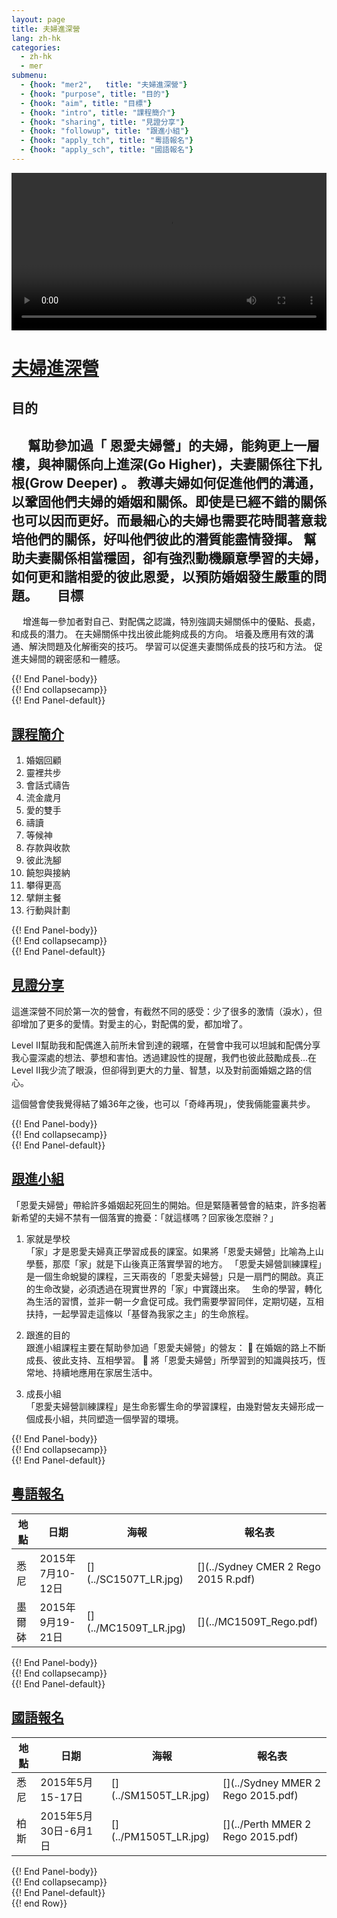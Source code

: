 ```yaml
---
layout: page
title: 夫婦進深營
lang: zh-hk
categories: 
  - zh-hk
  - mer
submenu:
  - {hook: "mer2",   title: "夫婦進深營"}
  - {hook: "purpose", title: "目的"}
  - {hook: "aim", title: "目標"}
  - {hook: "intro", title: "課程簡介"}
  - {hook: "sharing", title: "見證分享"}
  - {hook: "followup", title: "跟進小組"}
  - {hook: "apply_tch", title: "粵語報名"}
  - {hook: "apply_sch", title: "國語報名"}
---
```

<div class="row">
<div class="col-md-10 col-centered">
<div class="flex-video ">
<video autoplay controls style="width:100%; height:auto">
<source src="{{site.baseurl}}/videos/MER2.mp4">
<source src="{{site.baseurl}}/videos/MER2.ogv">
<source src="{{site.baseurl}}/videos/MER2.webm">
</video>
</div>
</div>
</div>



<div class="row">
<div class="panel-group" id="m-panel">
<div class="panel panel-default">
<div class="panel-heading">
<div class="panel-title">
<a name="mer" data-toggle="collapse" data-parent="#m-panel"
href="#collapsemer2"><h1>
夫婦進深營</h1></a>
</div>
</div>
<div id="collapsemer2" class="collapse">
<div class="panel-body">

目的<a name="purpose">&nbsp;</a>
---
　
幫助參加過「 恩愛夫婦營」的夫婦，能夠更上一層樓，與神關係向上進深(Go
Higher)，夫妻關係往下扎根(Grow Deeper) 。
教導夫婦如何促進他們的溝通，以鞏固他們夫婦的婚姻和關係。即使是已經不錯的關係也可以因而更好。而最細心的夫婦也需要花時間著意栽培他們的關係，好叫他們彼此的潛質能盡情發揮。
幫助夫妻關係相當穩固，卻有強烈動機願意學習的夫婦，如何更和諧相愛的彼此恩愛，以預防婚姻發生嚴重的問題。
　
目標<a name="aim">&nbsp;</a>
---
　
增進每一參加者對自己、對配偶之認識，特別強調夫婦關係中的優點、長處，和成長的潛力。
在夫婦關係中找出彼此能夠成長的方向。
培養及應用有效的溝通、解決問題及化解衝突的技巧。
學習可以促進夫妻關係成長的技巧和方法。
促進夫婦間的親密感和一體感。

</div> {{! End Panel-body}}
</div> {{! End collapsecamp}}
</div> {{! End Panel-default}}
<div class="panel panel-default">
<div class="panel-heading">
<div class="panel-title">
<a name="intro" data-toggle="collapse" data-parent="#m-panel" href="#collapseintro"><h2>課程簡介</h2></a>
</div>
</div>
<div id="collapseintro" class="collapse">
<div class="panel-body">

1. 婚姻回顧
2. 靈裡共步
3. 會話式禱告
4. 流金歲月
5. 愛的雙手
6. 禱讀
7. 等候神
8. 存款與收款
9. 彼此洗腳
10. 饒恕與接納
11. 攀得更高
12. 擘餅主餐
13. 行動與計劃


</div> {{! End Panel-body}}
</div> {{! End collapsecamp}}
</div> {{! End Panel-default}}
<div class="panel panel-default">
<div class="panel-heading">
<div class="panel-title">
<a name="sharing" data-toggle="collapse" data-parent="#m-panel" href="#collapsesharing"><h2>見證分享</h2></a>
</div>
</div>
<div id="collapsesharing" class="collapse">
<div class="panel-body">

這進深營不同於第一次的營會，有截然不同的感受：少了很多的激情（淚水），但卻增加了更多的愛情。對愛主的心，對配偶的愛，都加增了。

Level II幫助我和配偶進入前所未曾到達的親暱，在營會中我可以坦誠和配偶分享我心靈深處的想法、夢想和害怕。透過建設性的提醒，我們也彼此鼓勵成長…在Level
II我少流了眼淚，但卻得到更大的力量、智慧，以及對前面婚姻之路的信心。

這個營會使我覺得結了婚36年之後，也可以「奇峰再現」，使我倆能靈裏共步。


</div> {{! End Panel-body}}
</div> {{! End collapsecamp}}
</div> {{! End Panel-default}}
<div class="panel panel-default">
<div class="panel-heading">
<div class="panel-title">
<a name="followup" data-toggle="collapse" data-parent="#m-panel" href="#collapsefollowup"><h2>跟進小組</h2></a>
</div>
</div>
<div id="collapsefollowup" class="collapse">
<div class="panel-body">

「恩愛夫婦營」帶給許多婚姻起死回生的開始。但是緊隨著營會的結束，許多抱著新希望的夫婦不禁有一個落實的擔憂：「就這樣嗎？回家後怎麼辦？」  

1. 家就是學校  
「家」才是恩愛夫婦真正學習成長的課室。如果將「恩愛夫婦營」比喻為上山學藝，那麼「家」就是下山後真正落實學習的地方。
「恩愛夫婦營訓練課程」是一個生命蛻變的課程，三天兩夜的「恩愛夫婦營」只是一扇門的開啟。真正的生命改變，必須透過在現實世界的「家」中實踐出來。　
生命的學習，轉化為生活的習慣，並非一朝一夕倉促可成。我們需要學習同伴，定期切磋，互相扶持，一起學習走這條以「基督為我家之主」的生命旅程。

2. 跟進的目的  
跟進小組課程主要在幫助參加過「恩愛夫婦營」的營友：
 在婚姻的路上不斷成長、彼此支持、互相學習。
 將「恩愛夫婦營」所學習到的知識與技巧，恆常地、持續地應用在家居生活中。

3. 成長小組    
「恩愛夫婦營訓練課程」是生命影響生命的學習課程，由幾對營友夫婦形成一個成長小組，共同塑造一個學習的環境。
 
</div> {{! End Panel-body}}
</div> {{! End collapsecamp}}
</div> {{! End Panel-default}}

<div class="panel panel-default">
<div class="panel-heading">
<div class="panel-title">
<a name="apply_tch" data-toggle="collapse" data-parent="#m-panel" href="#collapseapply_tch"><h2>粵語報名</h2></a>
</div>
</div>
<div id="collapseapply_tch" class="collapse">
<div class="panel-body">
<table class="table">
<thead>
<tr>
<th>地點</th><th>日期</th><th>海報</th><th>報名表</th>
<tr>
<tbody>
<tr><td>悉尼</td><td>2015年7月10-12日</td><td>
[<span class="glyphicon glyphicon-picture"></span>](../SC1507T_LR.jpg) 
</td><td>
[<span class="glyphicon
glyphicon-download-alt"></span>](../Sydney CMER 2 Rego 2015 R.pdf) 
</td></tr>
<tr><td>墨爾砵</td><td>2015年9月19-21日</td><td>
[<span class="glyphicon glyphicon-picture"></span>](../MC1509T_LR.jpg) 
</td><td>
[<span class="glyphicon
glyphicon-download-alt"></span>](../MC1509T_Rego.pdf) 
</td></tr>
</tbody>
</thead>
</table>
</div> {{! End Panel-body}}
</div> {{! End collapsecamp}}
</div> {{! End Panel-default}}
<div class="panel panel-default">
<div class="panel-heading">
<div class="panel-title">
<a name="apply_sch" data-toggle="collapse" data-parent="#m-panel" href="#collapseapply_sch"><h2>國語報名</h2></a>
</div>
</div>
<div id="collapseapply_sch" class="collapse">
<div class="panel-body">
<table class="table">
<thead>
<tr>
<th>地點</th><th>日期</th><th>海報</th><th>報名表</th>
<tr>
<tbody>
<tr><td>悉尼</td><td>2015年5月15-17日</td><td>
[<span class="glyphicon glyphicon-picture"></span>](../SM1505T_LR.jpg) 
</td><td>
[<span class="glyphicon
glyphicon-download-alt"></span>](../Sydney MMER 2 Rego 2015.pdf) 
</td></tr>
<tr><td>柏斯</td><td>2015年5月30日-6月1日</td><td>
[<span class="glyphicon glyphicon-picture"></span>](../PM1505T_LR.jpg) 
</td><td>
[<span class="glyphicon
glyphicon-download-alt"></span>](../Perth MMER 2 Rego 2015.pdf) 
</td></tr>
</tbody>
</thead>
</table>
</div> {{! End Panel-body}}
</div> {{! End collapsecamp}}
</div> {{! End Panel-default}}

</div> {{! end Row}}
